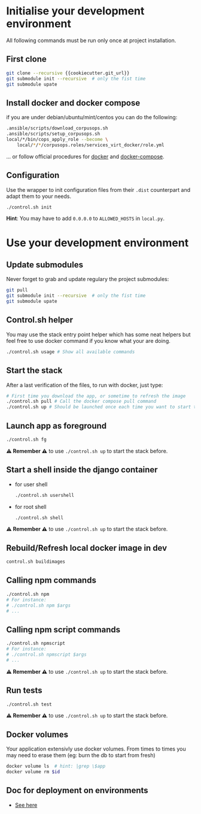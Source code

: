 # Initialise your development environment

All following commands must be run only once at project installation.

## First clone

```sh
git clone --recursive {{cookiecutter.git_url}}
git submodule init --recursive  # only the fist time
git submodule upate
```

## Install docker and docker compose

if you are under debian/ubuntu/mint/centos you can do the following:

```sh
.ansible/scripts/download_corpusops.sh
.ansible/scripts/setup_corpusops.sh
local/*/bin/cops_apply_role --become \
    local/*/*/corpusops.roles/services_virt_docker/role.yml
```

... or follow official procedures for
  [docker](https://docs.docker.com/install/#releases) and
  [docker-compose](https://docs.docker.com/compose/install/).

## Configuration

Use the wrapper to init configuration files from their ``.dist`` counterpart
and adapt them to your needs.

```bash
./control.sh init
```

**Hint**: You may have to add `0.0.0.0` to `ALLOWED_HOSTS` in `local.py`.


# Use your development environment

## Update submodules

Never forget to grab and update regulary the project submodules:

```sh
git pull
git submodule init --recursive  # only the fist time
git submodule upate
```

## Control.sh helper

You may use the stack entry point helper which has some neat helpers but feel
free to use docker command if you know what your are doing.

```bash
./control.sh usage # Show all available commands
```

## Start the stack

After a last verification of the files, to run with docker, just type:

```bash
# First time you download the app, or sometime to refresh the image
./control.sh pull # Call the docker compose pull command
./control.sh up # Should be launched once each time you want to start the stack
```

## Launch app as foreground

```bash
./control.sh fg
```

**⚠️ Remember ⚠️** to use `./control.sh up` to start the stack before.

## Start a shell inside the django container

- for user shell

    ```sh
    ./control.sh usershell
    ```
- for root shell

    ```sh
    ./control.sh shell
    ```

**⚠️ Remember ⚠️** to use `./control.sh up` to start the stack before.

## Rebuild/Refresh local docker image in dev

```sh
control.sh buildimages
```

## Calling npm commands

```sh
./control.sh npm
# For instance:
# ./control.sh npm $args
# ...
```

## Calling npm script commands

```sh
./control.sh npmscript
# For instance:
# ./control.sh npmscript $args
# ...
```

**⚠️ Remember ⚠️** to use `./control.sh up` to start the stack before.

## Run tests

```sh
./control.sh test
```

**⚠️ Remember ⚠️** to use `./control.sh up` to start the stack before.

## Docker volumes

Your application extensivly use docker volumes. From times to times you may
need to erase them (eg: burn the db to start from fresh)

```sh
docker volume ls  # hint: |grep \$app
docker volume rm $id
```

## Doc for deployment on environments
- [See here](./.ansible/README.md)
